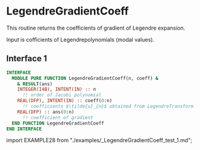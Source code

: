 # LegendreGradientCoeff

This routine returns the coefficients of gradient of Legendre expansion.

Input is cofficients of Legendrepolynomials (modal values).

## Interface 1

<Tabs>
<TabItem value="interface" label="܀ Interface" default>

```fortran
INTERFACE
  MODULE PURE FUNCTION LegendreGradientCoeff(n, coeff) &
    & RESULT(ans)
    INTEGER(I4B), INTENT(IN) :: n
      !! order of Jacobi polynomial
    REAL(DFP), INTENT(IN) :: coeff(0:n)
      !! coefficients $\tilde{u}_{n}$ obtained from LegendreTransform
    REAL(DFP) :: ans(0:n)
      !! coefficient of gradient
  END FUNCTION LegendreGradientCoeff
END INTERFACE
```

</TabItem>

<TabItem value="example" label="️܀ See example">

import EXAMPLE28 from "./examples/\_LegendreGradientCoeff_test_1.md";

<EXAMPLE28 />

</TabItem>

<TabItem value="close" label="↢ ">

</TabItem>
</Tabs>
